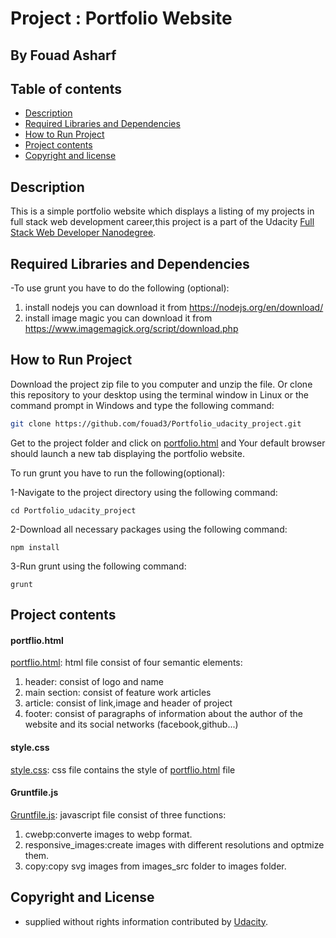 # Project : Portfolio Website
## By  Fouad Asharf



## Table of contents
- [Description](#description)
- [Required Libraries and Dependencies](#required-libraries-and-dependencies)
- [How to Run Project](#how-to-run-project)
- [Project contents](#project-contents)
- [Copyright and license](#copyright-and-license)
 
## Description
This is a simple portfolio website which displays a listing of my projects in full stack web development career,this project is a part of the Udacity [Full Stack Web Developer
Nanodegree](https://www.udacity.com/course/full-stack-web-developer-nanodegree--nd004).

## Required Libraries and Dependencies

-To use grunt you have to do the following (optional):
1. install nodejs you can download it from https://nodejs.org/en/download/
2. install image magic you can download it from https://www.imagemagick.org/script/download.php


## How to Run Project

Download the project zip file to you computer and unzip the file. Or clone this repository to your desktop using the terminal window in Linux or the command prompt in Windows and type the following command:
```bash
git clone https://github.com/fouad3/Portfolio_udacity_project.git 
```

Get to the project folder and click on [portfolio.html](https://github.com/fouad3/Portfolio_udacity_project/blob/master/portfolio.html) and Your default browser should launch a new tab displaying the portfolio website.


To run grunt you have to run the following(optional):

1-Navigate to the project directory using the following command:


```
cd Portfolio_udacity_project
```


2-Download all necessary packages using the following command:
```
npm install
```

3-Run grunt using the following command:
```
grunt
```


## Project contents



#### portflio.html

[portflio.html](https://github.com/fouad3/Portfolio_udacity_project/blob/master/portfolio.html): html file consist of four semantic elements:
1. header: consist of  logo and name 
2. main section: consist of feature work articles 
3. article: consist of link,image and header of project
4. footer: consist of paragraphs of information about the author of the website and its social networks (facebook,github...)

#### style.css 
[style.css](https://github.com/fouad3/Portfolio_udacity_project/blob/master/css/style.css): css file contains the style of [portflio.html](https://github.com/fouad3/Portfolio_udacity_project/blob/master/portfolio.html) file 

#### Gruntfile.js
[Gruntfile.js](https://github.com/fouad3/Portfolio_udacity_project/blob/master/Gruntfile.js): javascript file consist of three functions:
1. cwebp:converte images to webp format.
2. responsive_images:create images with different resolutions and optmize them.
3. copy:copy svg images from images_src folder to images folder.


## Copyright and License

- supplied without rights information contributed by [Udacity](http://www.udacity.com).
